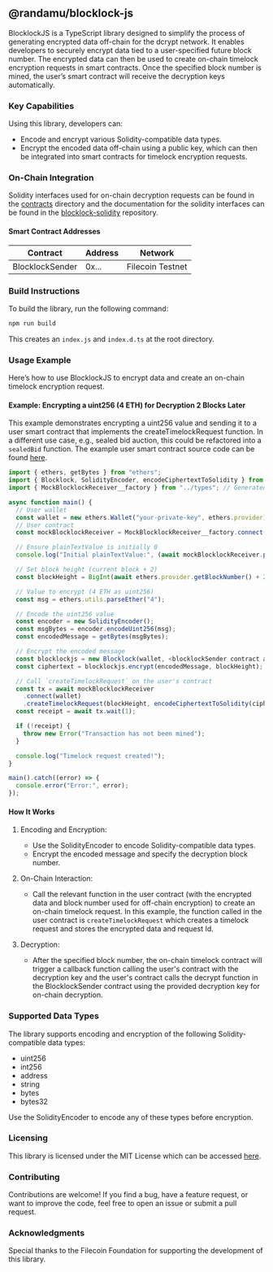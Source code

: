 ## @randamu/blocklock-js

BlocklockJS is a TypeScript library designed to simplify the process of generating encrypted data off-chain for the dcrypt network. It enables developers to securely encrypt data tied to a user-specified future block number. The encrypted data can then be used to create on-chain timelock encryption requests in smart contracts. Once the specified block number is mined, the user’s smart contract will receive the decryption keys automatically.


### Key Capabilities

Using this library, developers can:

* Encode and encrypt various Solidity-compatible data types.
* Encrypt the encoded data off-chain using a public key, which can then be integrated into smart contracts for timelock encryption requests.


### On-Chain Integration

Solidity interfaces used for on-chain decryption requests can be found in the [contracts](./contracts) directory and the documentation for the solidity interfaces can be found in the [blocklock-solidity](github.com/randa-mu/blocklock-solidity.git) repository.

#### Smart Contract Addresses

| Contract        | Address | Network          |
|-----------------|---------|------------------|
| BlocklockSender | 0x...   | Filecoin Testnet |


### Build Instructions

To build the library, run the following command:

```sh
npm run build
```

This creates an `index.js` and `index.d.ts` at the root directory.

### Usage Example

Here’s how to use BlocklockJS to encrypt data and create an on-chain timelock encryption request.

#### Example: Encrypting a uint256 (4 ETH) for Decryption 2 Blocks Later

This example demonstrates encrypting a uint256 value and sending it to a user smart contract that implements the createTimelockRequest function. In a different use case, e.g., sealed bid auction, this could be refactored into a `sealedBid` function.
The example user smart contract source code can be found [here](contracts/src/mocks/MockBlocklockReceiver.sol).

```js
import { ethers, getBytes } from "ethers";
import { Blocklock, SolidityEncoder, encodeCiphertextToSolidity } from "blocklockjs";
import { MockBlocklockReceiver__factory } from "../types"; // Generated by Typechain

async function main() {
  // User wallet
  const wallet = new ethers.Wallet("your-private-key", ethers.provider);
  // User contract
  const mockBlocklockReceiver = MockBlocklockReceiver__factory.connect("receiver-address", wallet);

  // Ensure plainTextValue is initially 0
  console.log("Initial plainTextValue:", (await mockBlocklockReceiver.plainTextValue()).toString());

  // Set block height (current block + 2)
  const blockHeight = BigInt(await ethers.provider.getBlockNumber() + 2);

  // Value to encrypt (4 ETH as uint256)
  const msg = ethers.utils.parseEther("4");

  // Encode the uint256 value
  const encoder = new SolidityEncoder();
  const msgBytes = encoder.encodeUint256(msg);
  const encodedMessage = getBytes(msgBytes);

  // Encrypt the encoded message
  const blocklockjs = new Blocklock(wallet, <blocklockSender contract address>);
  const ciphertext = blocklockjs.encrypt(encodedMessage, blockHeight);

  // Call `createTimelockRequest` on the user's contract
  const tx = await mockBlocklockReceiver
    .connect(wallet)
    .createTimelockRequest(blockHeight, encodeCiphertextToSolidity(ciphertext));
  const receipt = await tx.wait(1);

  if (!receipt) {
    throw new Error("Transaction has not been mined");
  }

  console.log("Timelock request created!");
}

main().catch((error) => {
  console.error("Error:", error);
});
```

#### How It Works
1. Encoding and Encryption:

    * Use the SolidityEncoder to encode Solidity-compatible data types.
    * Encrypt the encoded message and specify the decryption block number.

2. On-Chain Interaction:

    * Call the relevant function in the user contract (with the encrypted data and block number used for off-chain encryption) to create an on-chain timelock request. In this example, the function called in the user contract is `createTimelockRequest` which creates a timelock request and stores the encrypted data and request Id.

3. Decryption:

    * After the specified block number, the on-chain timelock contract will trigger a callback function calling the user's contract with the decryption key and the user's contract calls the decrypt function in the BlocklockSender contract using the provided decryption key for on-chain decryption.


### Supported Data Types
The library supports encoding and encryption of the following Solidity-compatible data types:

* uint256
* int256
* address
* string
* bytes
* bytes32

Use the SolidityEncoder to encode any of these types before encryption.


### Licensing

This library is licensed under the MIT License which can be accessed [here](LICENSE).

### Contributing

Contributions are welcome! If you find a bug, have a feature request, or want to improve the code, feel free to open an issue or submit a pull request.

### Acknowledgments

Special thanks to the Filecoin Foundation for supporting the development of this library.
